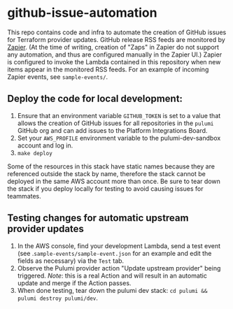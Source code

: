 # github-issue-automation

This repo contains code and infra to automate the creation of GitHub issues for Terraform provider updates.  GitHub release RSS feeds are monitored by [Zapier](https://zapier.com/app).  (At the time of writing, creation of "Zaps" in Zapier do not support any automation, and thus are configured manually in the Zapier UI.)  Zapier is configured to invoke the Lambda contained in this repository when new items appear in the monitored RSS feeds.  For an example of incoming Zapier events, see `sample-events/`. 

## Deploy the code for local development:

1. Ensure that an environment variable `GITHUB_TOKEN` is set to a value that allows the creation of GitHub issues for all repositories in the `pulumi` GitHub org and can add issues to the Platform Integrations Board.
1. Set your `AWS_PROFILE` environment variable to the pulumi-dev-sandbox account and log in.
1. `make deploy`

Some of the resources in this stack have static names because they are referenced outside the stack by name, therefore the stack cannot be deployed in the same AWS account more than once. Be sure to tear down the stack if you deploy locally for testing to avoid causing issues for teammates.

## Testing changes for automatic upstream provider updates

1. In the AWS console, find your development Lambda, send a test event (see .`sample-events/sample-event.json` for an example and edit the fields as necessary) via the `Test` tab.
2. Observe the Pulumi provider action "Update upstream provider" being triggered. *Note*: this is a real Action and will result in an automatic update and merge if the Action passes.
3. When done testing, tear down the pulumi dev stack: `cd pulumi && pulumi destroy pulumi/dev`.
